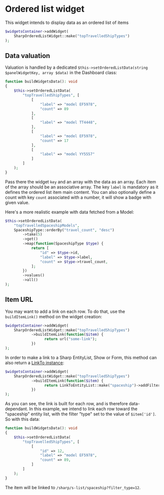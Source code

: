 # Ordered list widget

This widget intends to display data as an ordered list of items

```php
$widgetsContainer->addWidget(
    SharpOrderedListWidget::make("topTravelledShipTypes")
);
```

## Data valuation

Valuation is handled by a dedicated `$this->setOrderedListData(string $panelWidgetKey, array $data)` in the Dashboard class:

```php
function buildWidgetsData(): void
{
    $this->setOrderedListData(
        "topTravelledShipTypes", [
            [
                "label" => "model EF5978",
                "count" => 89
            ],
            [
                "label" => "model TT4448",
            ],
            [
                "label" => "model EF5978",
                "count" => 17
            ],
            [
                "label" => "model YY5557"
            ]
        ]
    );
}
```

Pass there the widget `key` and an array with the data as an array. Each item of the array should be an associative array. The key `label` is mandatory as it defines the ordered list item main content. 
You can also optionally define a count with key `count` associated with a number, it will show a badge with given value.

Here's a more realistic example with data fetched from a Model:

```php
$this->setOrderedListData(
    "topTravelledSpaceshipModels",
    SpaceshipType::orderBy("travel_count", "desc")
        ->take(5)
        ->get()
        ->map(function(SpaceshipType $type) {
            return [
                "id" => $type->id,
                "label" => $type->label,
                "count" => $type->travel_count,
            ];
        })
        ->values()
        ->all()
);
``` 

## Item URL

You may want to add a link on each row. To do that, use the `buildItemLink()` method on the widget creation:

```php
$widgetsContainer->addWidget(
    SharpOrderedListWidget::make("topTravelledShipTypes")
            ->buildItemLink(function($item) {
                  return url("some-link");
            })
);
```

In order to make a link to a Sharp EntityList, Show or Form, this method can also return a [LinkTo instance](../link-to.md):

```php
$widgetsContainer->addWidget(
    SharpOrderedListWidget::make("topTravelledShipTypes")
            ->buildItemLink(function($item) {
                  return LinkToEntityList::make("spaceship")->addFilter("type", $item['id']); 
            })
);
```

As you can see, the link is built for each row, and is therefore data-dependant. 
In this example, we intend to link each row toward the "spaceship" entity list, with the filter "type" set to the value of `$item['id']`. So with this data:

```php
function buildWidgetsData(): void
{
    $this->setOrderedListData(
        "topTravelledShipTypes", [
            [
                "id" => 12,
                "label" => "model EF5978",
                "count" => 89,
            ]
        ]
    );
}
```

The item will be linked to `/sharp/s-list/spaceship?filter_type=12`. 

